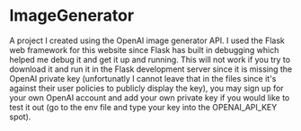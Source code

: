 # ImageGenerator
A project I created using the OpenAI image generator API. I used the Flask web framework for this website since Flask has built in debugging which
helped me debug it and get it up and running. This will not work if you try to download it and run it in the Flask development server since it is missing the OpenAI
private key (unfortunatly I cannot leave that in the files since it's against their user policies to publicly display the key), you may sign up for your own OpenAI account and add your own private key if you would like to test it out (go to the env file and type your key into the OPENAI_API_KEY spot).

